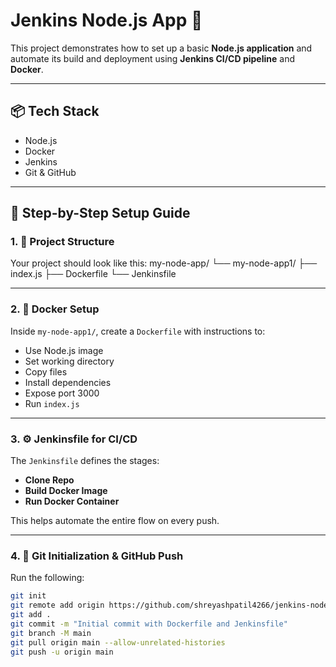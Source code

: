 # Jenkins Node.js App 🚀

This project demonstrates how to set up a basic **Node.js application** and automate its build and deployment using **Jenkins CI/CD pipeline** and **Docker**.

---

## 📦 Tech Stack

- Node.js
- Docker
- Jenkins
- Git & GitHub

---

## 🔧 Step-by-Step Setup Guide

### 1. 📁 Project Structure

Your project should look like this:
my-node-app/
└── my-node-app1/
    ├── index.js
    ├── Dockerfile
    └── Jenkinsfile


---

### 2. 🐳 Docker Setup

Inside `my-node-app1/`, create a `Dockerfile` with instructions to:

- Use Node.js image
- Set working directory
- Copy files
- Install dependencies
- Expose port 3000
- Run `index.js`

---

### 3. ⚙️ Jenkinsfile for CI/CD

The `Jenkinsfile` defines the stages:

- **Clone Repo**
- **Build Docker Image**
- **Run Docker Container**

This helps automate the entire flow on every push.

---

### 4. 🐙 Git Initialization & GitHub Push

Run the following:

```bash
git init
git remote add origin https://github.com/shreyashpatil4266/jenkins-nodejs-app
git add .
git commit -m "Initial commit with Dockerfile and Jenkinsfile"
git branch -M main
git pull origin main --allow-unrelated-histories
git push -u origin main
